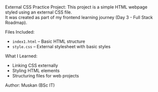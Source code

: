 External CSS Practice Project:
This project is a simple HTML webpage styled using an external CSS file.  
It was created as part of my frontend learning journey (Day 3 - Full Stack Roadmap).

Files Included:
- `index1.html` – Basic HTML structure
- `style.css` – External stylesheet with basic styles

 What I Learned:
- Linking CSS externally
- Styling HTML elements
- Structuring files for web projects

 Author:
 Muskan (BSc IT)
